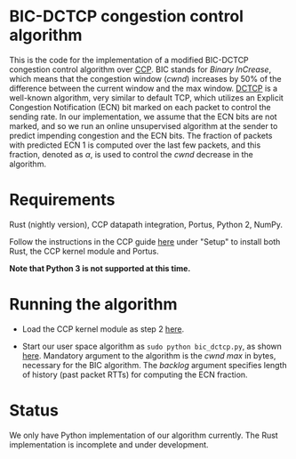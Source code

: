 # BIC-DCTCP congestion control algorithm

This is the code for the implementation of a modified BIC-DCTCP
congestion control algorithm over
[CCP](https://ccp-project.github.io/). BIC stands for _Binary
InCrease_, which means that the congestion window (_cwnd_) increases
by 50% of the difference between the current window and the max
window. [DCTCP](https://people.csail.mit.edu/alizadeh/papers/dctcp-sigcomm10.pdf)
is a well-known algorithm, very similar to default TCP, which utilizes
an Explicit Congestion Notification (ECN) bit marked on each packet to
control the sending rate. In our implementation, we assume that the
ECN bits are not marked, and so we run an online unsupervised
algorithm at the sender to predict impending congestion and the ECN
bits. The fraction of packets with predicted ECN 1 is computed over
the last few packets, and this fraction, denoted as $\alpha$, is used
to control the _cwnd_ decrease in the algorithm.

# Requirements

Rust (nightly version), CCP datapath integration, Portus, Python 2,
NumPy.

Follow the instructions in the CCP guide
[here](https://ccp-project.github.io/ccp-guide/setup/index.html) under
"Setup" to install both Rust, the CCP kernel module and Portus.

**Note that Python 3 is not supported at this time.**


# Running the algorithm

- Load the CCP kernel module as step 2
  [here](https://ccp-project.github.io/ccp-guide/setup/index.html).
  
- Start our user space algorithm as `sudo python bic_dctcp.py`, as
  shown
  [here](https://ccp-project.github.io/ccp-guide/running.html). Mandatory
  argument to the algorithm is the _cwnd max_ in bytes, necessary for
  the BIC algorithm. The _backlog_ argument specifies length of
  history (past packet RTTs) for computing the ECN fraction.


# Status

We only have Python implementation of our algorithm currently. The
Rust implementation is incomplete and under development.
